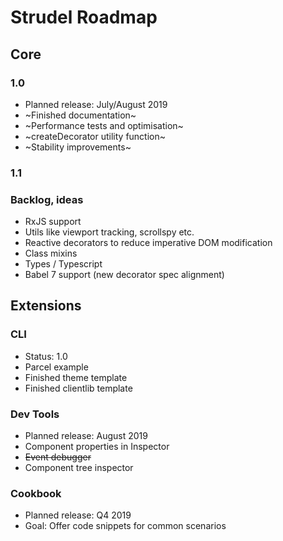 # Strudel Roadmap

## Core

### 1.0

* Planned release: July/August 2019
* ~Finished documentation~
* ~Performance tests and optimisation~
* ~createDecorator utility function~
* ~Stability improvements~

### 1.1

### Backlog, ideas
* RxJS support
* Utils like viewport tracking, scrollspy etc.
* Reactive decorators to reduce imperative DOM modification
* Class mixins 
* Types / Typescript
* Babel 7 support (new decorator spec alignment)

## Extensions

### CLI
* Status: 1.0
* Parcel example
* Finished theme template
* Finished clientlib template

### Dev Tools

* Planned release: August 2019
* Component properties in Inspector
* ~~Event debugger~~
* Component tree inspector

### Cookbook

* Planned release: Q4 2019
* Goal: Offer code snippets for common scenarios


